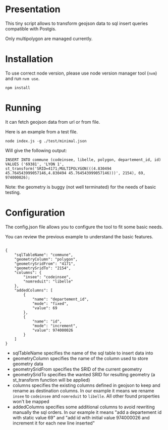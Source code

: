 # Presentation

This tiny script allows to transform geojson data to sql insert queries compatible with Postgis.

Only multipolygon are managed currently.

# Installation

To use correct node version, please use node version manager tool (`nvm`) and run `nvm use`.

~~~
npm install
~~~


# Running

It can fetch geojson data from url or from file.

Here is an example from a test file.

~~~
node index.js -g ./test/minimal.json
~~~

Will give the following output:

~~~
INSERT INTO commune (codeinsee, libelle, polygon, departement_id, id) VALUES ('69381', 'LYON 1', st_transform('SRID=4171;MULTIPOLYGON(((4.830494 45.764543999057146,4.830494 45.764543999057146)))', 2154), 69, 974000026);
~~~

Note: the geometry is buggy (not well terminated) for the needs of basic testing.

# Configuration

The config.json file allows you to configure the tool to fit some basic needs.

You can review the previous example to understand the basic features.

~~~

{
    "sqlTableName": "commune",
    "geometryColumn": "polygon",
    "geometrySridFrom": "4171",
    "geometrySridTo": "2154",
    "columns": {
        "insee": "codeinsee",
        "nomreduit": "libelle"
    },
    "addedColumns": [
        {
            "name": "departement_id",
            "mode": "fixed",
            "value": 69
        },
        {
            "name": "id",
            "mode": "increment",
            "value": 974000026
        }
    ]
}
~~~

* sqlTableName specifies the name of the sql table to insert data into
* geometryColumn specifies the name of the column used to store geometry data
* geometrySridFrom specifies the SRID of the current geometry
* geometrySridTo specifies the wanted SRID for resulting geometry (a st_transform function will be applied)
* columns specifies the existing columns defined in geojson to keep and rename as destination columns. In our example it means we rename `insee` to `codeinsee` and `nomreduit` to `libelle`. All other found properties won't be mapped
* addedColumns specifies some additional columns to avoid rewriting manually the sql orders. In our example it means "add a departement id with static value 69" and "add id with initial value 974000026 and increment it for each new line inserted"
